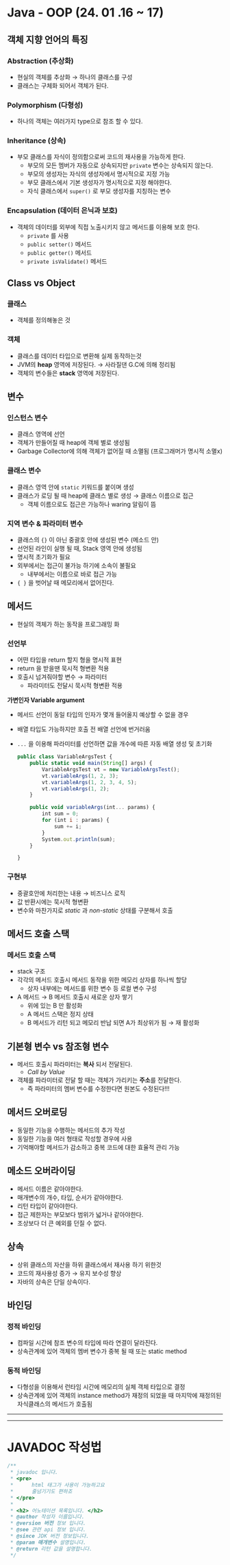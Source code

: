 # Java - OOP (24. 01 .16 ~ 17)

## 객체 지향 언어의 특징

### Abstraction (추상화)

- 현실의 객체를 추상화 → 하나의 클래스를 구성
- 클래스는 구체화 되어서 객체가 된다.

### Polymorphism (다형성)

- 하나의 객체는 여러가지 type으로 참조 할 수 있다.

### Inheritance (상속)

- 부모 클래스를 자식이 정의함으로써 코드의 재사용을 가능하게 한다.
    - 부모의 모든 멤버가 자동으로 상속되지만 `private` 변수는 상속되지 않는다.
    - 부모의 생성자는 자식의 생성자에서 명시적으로 지정 가능
    - 부모 클래스에서 기본 생성자가 명시적으로 지정 해야한다.
    - 자식 클래스에서 `super()` 로 부모 생성자를 지칭하는 변수

### Encapsulation (데이터 은닉과 보호)

- 객체의 데이터를 외부에 직접 노출시키지 않고 메서드를 이용해 보호 한다.
    - `private` 를 사용
    - `public setter()` 메서드
    - `public getter()` 메서드
    - `private isValidate()` 메서드

## Class vs Object

### 클래스

- 객체를 정의해놓은 것

### 객체

- 클래스를 데이터 타입으로 변환해 실제 동작하는것
- JVM의 **heap** 영역에 저장된다. → 사라질댄 G.C에 의해 정리됨
- 객체의 변수들은 **stack** 영역에 저장된다.

## 변수

### 인스턴스 변수

- 클래스 영역에 선언
- 객체가 만들어질 때 heap에 객체 별로 생성됨
- Garbage Collector에 의해 객체가 없어질 때 소멸됨 (프로그래머가 명시적 소멸x)

### 클래스 변수

- 클래스 영역 안에 `static` 키워드를 붙이며 생성
- 클래스가 로딩 될 때 heap에 클래스 별로 생성 → 클래스 이름으로 접근
    - 객체 이름으로도 접근은 가능하나 waring 알림이 뜸

### 지역 변수 & 파라미터 변수

- 클래스의 `{}` 이 아닌 중괄호 안에 생성된 변수 (메소드 안)
- 선언된 라인이 실행 될 때, Stack 영역 안에 생성됨
- 명시적 초기화가 필요
- 외부에서는 접근이 불가능 하기에 소속이 불필요
    - 내부에서는 이름으로 바로 접근 가능
- `{ }` 을 벗어날 때 메모리에서 없어진다.

## 메서드

- 현실의 객체가 하는 동작을 프로그래밍 화

### 선언부

- 어떤 타입을 return 할지 형을 명시적 표현
- return 을 받을땐 묵시적 형변환 적용
- 호출시 넘겨줘야할 변수 → 파라미터
    - 파라미터도 전달시 묵시적 형변환 적용

**가변인자 Variable argument**

- 메서드 선언이 동일 타입의 인자가 몇개 들어올지 예상할 수 없을 경우
- 배열 타입도 가능하지만 호출 전 배열 선언에 번거러움
- `...` 을 이용해 파라미터를 선언하면 값을 개수에 따른 자동 배열 생성 및 초기화
    
    ```jsx
    public class VariableArgsTest {
        public static void main(String[] args) {
            VariableArgsTest vt = new VariableArgsTest();
            vt.variableArgs(1, 2, 3);
            vt.variableArgs(1, 2, 3, 4, 5);
            vt.variableArgs(1, 2);
        }
    
        public void variableArgs(int... params) {
            int sum = 0;
            for (int i : params) {
                sum += i;
            }
            System.out.println(sum);
        }
    
    }
    ```
    

### 구현부

- 중괄호안에 처리한는 내용 → 비즈니스 로직
- 값 반환시에는 묵시적 형변환
- 변수와 마찬가지로 *static* 과 *non-static* 상태를 구분해서 호출

## 메서드 호출 스택

### 메서드 호출 스택

- stack 구조
- 각각의 메서드 호출시 메서드 동작을 위한 메모리 상자를 하나씩 할당
    - 상자 내부에는 메서드를 위한 변수 등 로컬 변수 구성
- A 메서드 → B 메서드 호출시 새로운 상자 쌓기
    - 위에 있는 B 만 활성화
    - A 메서드 스택은 정지 상태
    - B 메서드가 리턴 되고 메모리 반납 되면 A가 최상위가 됨 → 재 활성화

 

## 기본형 변수 vs 참조형 변수

- 메서드 호출시 파라미터는 **복사** 되서 전달된다.
    - *Call by Value*
- 객체를 파라미터로 전달 할 때는 객체가 가리키는 **주소**를 전달한다.
    - 즉 파라미터의 멤버 변수를 수정한다면 원본도 수정된다!!!

## 메서드 오버로딩

- 동일한 기능을 수행하는 메서드의 추가 작성
- 동일한 기능을 여러 형태로 작성할 경우에 사용
- 기억해야할 메서드가 감소하고 중복 코드에 대한 효율적 관리 가능

## 메소드 오버라이딩

- 메서드 이름은 같아야한다.
- 매개변수의 개수, 타입, 순서가 같아야한다.
- 리턴 타입이 같아야한다.
- 접근 제한자는 부모보다 범위가 넓거나 같아야한다.
- 조상보다 더 큰 예외를 던질 수 없다.

## 상속

- 상위 클래스의 자산을 하위 클래스에서 재사용 하기 위한것
- 코드의 재사용성 증가 → 유지 보수성 향상
- 자바의 상속은 단일 상속이다.

## 바인딩

### 정적 바인딩

- 컴파일 시간에 참조 변수의 타입에 따라 연결이 달라진다.
- 상속관계에 있어 객체의 멤버 변수가 중복 될 때 또는 static method

### 동적 바인딩

- 다형성을 이용해서 런타임 시간에 메모리의 실체 객체 타입으로 결정
- 상속관계에 있어 객체의 instance method가 재정의 되었을 때 마지막에 재정의된 자식클래스의 메서드가 호출됨

---

---

# JAVADOC 작성법

```jsx
/**
 * javadoc 입니다.
 * <pre> 
 * 		html 태그가 사용이 가능하고요 
 * 		줄넘기기도 편하죠 
 * </pre>
 * 
 * <h2> 어노테이션 목록입니다. </h2>
 * @author 작성자 이름입니다.
 * @version 버전 정보 입니다.
 * @see 관련 api 정보 입니다.
 * @since JDK 버전 정보입니다.
 * @param 매개변수 설명입니다.
 * @return 리턴 값을 설명합니다.
 */
```